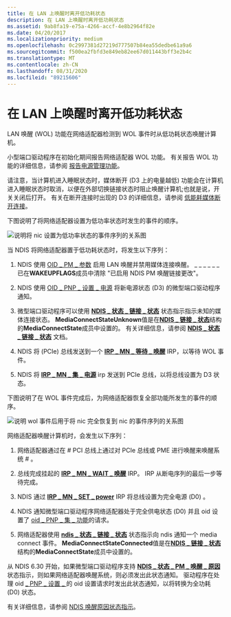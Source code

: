 ```yaml
---
title: 在 LAN 上唤醒时离开低功耗状态
description: 在 LAN 上唤醒时离开低功耗状态
ms.assetid: 9ab8fa19-e75a-4266-accf-4e8b2964f82e
ms.date: 04/20/2017
ms.localizationpriority: medium
ms.openlocfilehash: 0c2997381d27219d777507b84ea55dedbe61a9a6
ms.sourcegitcommit: f500ea2fbfd3e849eb82ee67d011443bff3e2b4c
ms.translationtype: MT
ms.contentlocale: zh-CN
ms.lasthandoff: 08/31/2020
ms.locfileid: "89215606"
---
```

# <a name="low-power-for-wake-on-lan"></a>在 LAN 上唤醒时离开低功耗状态





LAN 唤醒 (WOL) 功能在网络适配器检测到 WOL 事件时从低功耗状态唤醒计算机。

小型端口驱动程序在初始化期间报告网络适配器 WOL 功能。 有关报告 WOL 功能的详细信息，请参阅 [报告电源管理功能](reporting-power-management-capabilities.md)。

请注意，当计算机进入睡眠状态时，媒体断开 (D3 上的电量越低) 功能会在计算机进入睡眠状态时取消，以便在外部切换链接状态时阻止唤醒计算机;也就是说，开关关闭后打开。 有关在断开连接时出现的 D3 的详细信息，请参阅 [低能耗媒体断开连接](low-power-on-media-disconnect.md)。

下图说明了将网络适配器设置为低功率状态时发生的事件的顺序。

![说明将 nic 设置为低功率状态的事件序列的关系图](images/d3onsleep.png)

当 NDIS 将网络适配器置于低功耗状态时，将发生以下序列：

1.  NDIS 使用 [OID \_ PM \_ 参数](./oid-pm-parameters.md) 启用 LAN 唤醒并禁用媒体连接唤醒。 \_ \_ \_ \_ \_ \_ 已在**WAKEUPFLAGS**成员中清除 "已启用 NDIS PM 唤醒链接更改"。

2.  NDIS 使用 [OID \_ PNP \_ 设置 \_ 电源](./oid-pnp-set-power.md) 将新电源状态 (D3) 的微型端口驱动程序通知。

3.  微型端口驱动程序可以使用 [**NDIS \_ 状态 \_ 链接 \_ 状态**](./ndis-status-link-state.md) 状态指示指示未知的媒体连接状态。 **MediaConnectStateUnknown**值是在[**NDIS \_ 链接 \_ 状态**](/windows-hardware/drivers/ddi/ntddndis/ns-ntddndis-_ndis_link_state)结构的**MediaConnectState**成员中设置的。 有关详细信息，请参阅 [**NDIS \_ 状态 \_ 链接 \_ 状态**](./ndis-status-link-state.md) 文档。

4.  NDIS 将 (PCIe) 总线发送到一个 [**IRP \_ MN \_ 等待 \_ 唤醒**](../kernel/irp-mn-wait-wake.md) IRP，以等待 WOL 事件。

5.  NDIS 将 [**IRP \_ MN \_ 集 \_ 电源**](../kernel/irp-mn-set-power.md) irp 发送到 PCIe 总线，以将总线设置为 D3 状态。

下图说明了在 WOL 事件完成后，为网络适配器恢复全部功能所发生的事件的顺序。

![说明 wol 事件后用于将 nic 完全恢复到 nic 的事件序列的关系图](images/d0onwol.png)

网络适配器唤醒计算机时，会发生以下序列：

1.  网络适配器通过在 \# PCI 总线上通过对 PCIe 总线或 PME 进行唤醒来唤醒系统 \# 。

2.  总线完成挂起的 [**IRP \_ MN \_ WAIT \_ 唤醒**](../kernel/irp-mn-wait-wake.md) IRP。 IRP 从断电序列的最后一步等待完成。

3.  NDIS 通过 [**IRP \_ MN \_ SET \_ power**](../kernel/irp-mn-set-power.md) IRP 将总线设置为完全电源 (D0) 。

4.  NDIS 通知微型端口驱动程序网络适配器处于完全供电状态 (D0) 并且 oid 设置了 [oid \_ PNP \_ 集 \_ 功能](./oid-pnp-set-power.md)的请求。

5.  网络适配器使用 [**ndis \_ 状态 \_ 链接 \_ 状态**](./ndis-status-link-state.md) 状态指示向 ndis 通知一个 media connect 事件。 **MediaConnectStateConnected**值是在[**NDIS \_ 链接 \_ 状态**](/windows-hardware/drivers/ddi/ntddndis/ns-ntddndis-_ndis_link_state)结构的**MediaConnectState**成员中设置的。

从 NDIS 6.30 开始，如果微型端口驱动程序支持 [**NDIS \_ 状态 \_ PM \_ 唤醒 \_ 原因**](./ndis-status-pm-wake-reason.md) 状态指示，则如果网络适配器唤醒系统，则必须发出此状态通知。 驱动程序在处理 oid [ \_ PNP \_ 设置 \_ ](./oid-pnp-set-power.md) 的 oid 设置请求时发出此状态通知，以将转换为全功耗 (D0) 状态。

有关详细信息，请参阅 [NDIS 唤醒原因状态指示](ndis-wake-reason-status-indications.md)。

 

